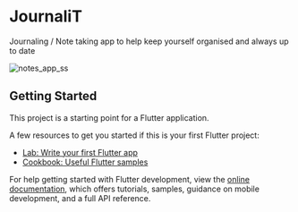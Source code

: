 # JournaliT

Journaling / Note taking app to help keep yourself organised and always up to date

![notes_app_ss](https://user-images.githubusercontent.com/75819874/191720778-da2ee56e-33b8-4977-bbfc-8ec027be0d64.png)


## Getting Started

This project is a starting point for a Flutter application.

A few resources to get you started if this is your first Flutter project:

- [Lab: Write your first Flutter app](https://docs.flutter.dev/get-started/codelab)
- [Cookbook: Useful Flutter samples](https://docs.flutter.dev/cookbook)

For help getting started with Flutter development, view the
[online documentation](https://docs.flutter.dev/), which offers tutorials,
samples, guidance on mobile development, and a full API reference.
